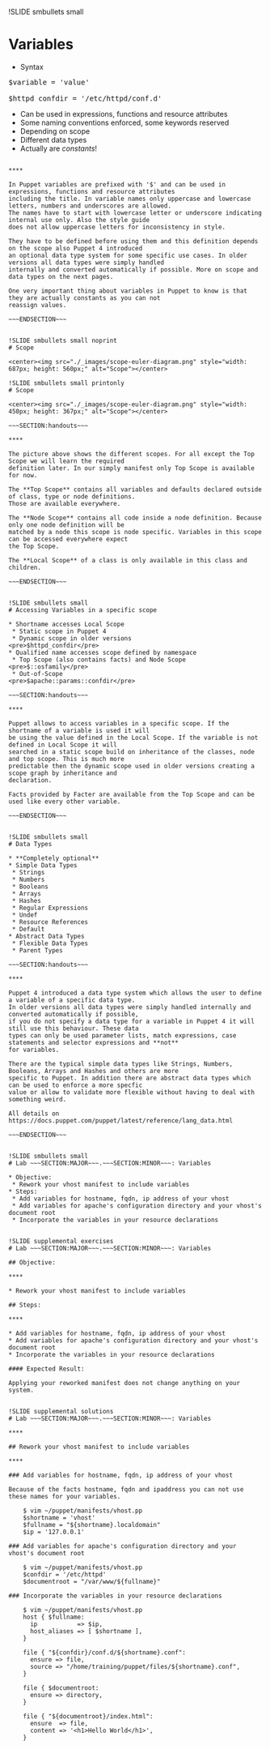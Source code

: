 !SLIDE smbullets small
# Variables

* Syntax
<pre>
$variable = 'value'<br>
$httpd_confdir = '/etc/httpd/conf.d'
</pre>
* Can be used in expressions, functions and resource attributes
* Some naming conventions enforced, some keywords reserved
* Depending on scope
* Different data types
* Actually are _constants_!

~~~SECTION:handouts~~~

****

In Puppet variables are prefixed with '$' and can be used in expressions, functions and resource attributes
including the title. In variable names only uppercase and lowercase letters, numbers and underscores are allowed.
The names have to start with lowercase letter or underscore indicating internal use only. Also the style guide
does not allow uppercase letters for inconsistency in style.

They have to be defined before using them and this definition depends on the scope also Puppet 4 introduced
an optional data type system for some specific use cases. In older versions all data types were simply handled
internally and converted automatically if possible. More on scope and data types on the next pages.

One very important thing about variables in Puppet to know is that they are actually constants as you can not
reassign values.

~~~ENDSECTION~~~


!SLIDE smbullets small noprint
# Scope

<center><img src="./_images/scope-euler-diagram.png" style="width: 687px; height: 560px;" alt="Scope"></center>

!SLIDE smbullets small printonly
# Scope

<center><img src="./_images/scope-euler-diagram.png" style="width: 450px; height: 367px;" alt="Scope"></center>

~~~SECTION:handouts~~~

****

The picture above shows the different scopes. For all except the Top Scope we will learn the required
definition later. In our simply manifest only Top Scope is available for now.

The **Top Scope** contains all variables and defaults declared outside of class, type or node definitions.
Those are available everywhere.

The **Node Scope** contains all code inside a node definition. Because only one node definition will be
matched by a node this scope is node specific. Variables in this scope can be accessed everywhere expect
the Top Scope.

The **Local Scope** of a class is only available in this class and children.

~~~ENDSECTION~~~


!SLIDE smbullets small
# Accessing Variables in a specific scope

* Shortname accesses Local Scope
 * Static scope in Puppet 4
 * Dynamic scope in older versions
<pre>$httpd_confdir</pre>
* Qualified name accesses scope defined by namespace
 * Top Scope (also contains facts) and Node Scope
<pre>$::osfamily</pre>
 * Out-of-Scope
<pre>$apache::params::confdir</pre>

~~~SECTION:handouts~~~

****

Puppet allows to access variables in a specific scope. If the shortname of a variable is used it will
be using the value defined in the Local Scope. If the variable is not defined in Local Scope it will
searched in a static scope build on inheritance of the classes, node and top scope. This is much more
predictable then the dynamic scope used in older versions creating a scope graph by inheritance and
declaration.

Facts provided by Facter are available from the Top Scope and can be used like every other variable.

~~~ENDSECTION~~~


!SLIDE smbullets small
# Data Types

* **Completely optional**
* Simple Data Types
 * Strings
 * Numbers
 * Booleans
 * Arrays
 * Hashes
 * Regular Expressions
 * Undef
 * Resource References
 * Default
* Abstract Data Types
 * Flexible Data Types
 * Parent Types

~~~SECTION:handouts~~~

****

Puppet 4 introduced a data type system which allows the user to define a variable of a specific data type.
In older versions all data types were simply handled internally and converted automatically if possible,
if you do not specify a data type for a variable in Puppet 4 it will still use this behaviour. These data
types can only be used parameter lists, match expressions, case statements and selector expressions and **not**
for variables.

There are the typical simple data types like Strings, Numbers, Booleans, Arrays and Hashes and others are more
specific to Puppet. In addition there are abstract data types which can be used to enforce a more specfic
value or allow to validate more flexible without having to deal with something weird.

All details on https://docs.puppet.com/puppet/latest/reference/lang_data.html

~~~ENDSECTION~~~


!SLIDE smbullets small
# Lab ~~~SECTION:MAJOR~~~.~~~SECTION:MINOR~~~: Variables

* Objective:
 * Rework your vhost manifest to include variables
* Steps:
 * Add variables for hostname, fqdn, ip address of your vhost
 * Add variables for apache's configuration directory and your vhost's document root
 * Incorporate the variables in your resource declarations


!SLIDE supplemental exercises
# Lab ~~~SECTION:MAJOR~~~.~~~SECTION:MINOR~~~: Variables

## Objective:

****

* Rework your vhost manifest to include variables

## Steps:

****

* Add variables for hostname, fqdn, ip address of your vhost
* Add variables for apache's configuration directory and your vhost's document root
* Incorporate the variables in your resource declarations

#### Expected Result:

Applying your reworked manifest does not change anything on your system.


!SLIDE supplemental solutions
# Lab ~~~SECTION:MAJOR~~~.~~~SECTION:MINOR~~~: Variables

****

## Rework your vhost manifest to include variables

****

### Add variables for hostname, fqdn, ip address of your vhost

Because of the facts hostname, fqdn and ipaddress you can not use these names for your variables.

    $ vim ~/puppet/manifests/vhost.pp
    $shortname = 'vhost'
    $fullname = "${shortname}.localdomain"
    $ip = '127.0.0.1'

### Add variables for apache's configuration directory and your vhost's document root

    $ vim ~/puppet/manifests/vhost.pp
    $confdir = '/etc/httpd'
    $documentroot = "/var/www/${fullname}"

### Incorporate the variables in your resource declarations

    $ vim ~/puppet/manifests/vhost.pp
    host { $fullname:
      ip           => $ip,
      host_aliases => [ $shortname ],
    }
    
    file { "${confdir}/conf.d/${shortname}.conf":
      ensure => file,
      source => "/home/training/puppet/files/${shortname}.conf",
    }
    
    file { $documentroot:
      ensure => directory,
    }
    
    file { "${documentroot}/index.html":
      ensure  => file,
      content => '<h1>Hello World</h1>',
    }
